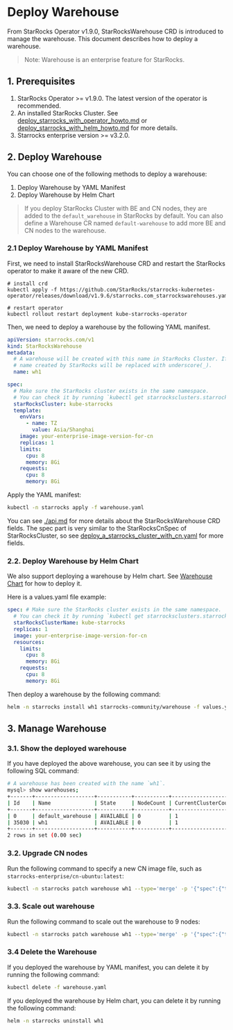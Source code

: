 # Deploy Warehouse

From StarRocks Operator v1.9.0, StarRocksWarehouse CRD is introduced to manage the warehouse. This document describes
how to deploy a warehouse.

> Note: Warehouse is an enterprise feature for StarRocks.

## 1. Prerequisites

1. StarRocks Operator >= v1.9.0. The latest version of the operator is recommended.
2. An installed StarRocks Cluster.
   See [deploy_starrocks_with_operator_howto.md](./deploy_starrocks_with_operator_howto.md)
   or [deploy_starrocks_with_helm_howto.md](./deploy_starrocks_with_helm_howto.md) for more details.
3. Starrocks enterprise version >= v3.2.0.

## 2. Deploy Warehouse

You can choose one of the following methods to deploy a warehouse:

1. Deploy Warehouse by YAML Manifest
2. Deploy Warehouse by Helm Chart

> If you deploy StarRocks Cluster with BE and CN nodes, they are added to the `default_warehouse` in StarRocks by
> default. You can also define a Warehouse CR named `default-warehouse` to add more BE and CN nodes to the warehouse.

### 2.1 Deploy Warehouse by YAML Manifest

First, we need to install StarRocksWarehouse CRD and restart the StarRocks operator to make it aware of the new CRD.

```console
# install crd
kubectl apply -f https://github.com/StarRocks/starrocks-kubernetes-operator/releases/download/v1.9.6/starrocks.com_starrockswarehouses.yaml

# restart operator
kubectl rollout restart deployment kube-starrocks-operator
```

Then, we need to deploy a warehouse by the following YAML manifest.

```yaml
apiVersion: starrocks.com/v1
kind: StarRocksWarehouse
metadata:
  # A warehouse will be created with this name in StarRocks Cluster. If you are using dash(-) in the name, the warehouse
  # name created by StarRocks will be replaced with underscore(_).
  name: wh1

spec:
  # Make sure the StarRocks cluster exists in the same namespace.
  # You can check it by running `kubectl get starrocksclusters.starrocks.com`.
  starRocksCluster: kube-starrocks
  template:
    envVars:
      - name: TZ
        value: Asia/Shanghai
    image: your-enterprise-image-version-for-cn
    replicas: 1
    limits:
      cpu: 8
      memory: 8Gi
    requests:
      cpu: 8
      memory: 8Gi
```

Apply the YAML manifest:

```bash
kubectl -n starrocks apply -f warehouse.yaml
```

You can see [./api.md](api.md) for more details about the StarRocksWarehouse CRD fields. The spec part is very similar
to the StarRocksCnSpec of StarRocksCluster, so
see [deploy_a_starrocks_cluster_with_cn.yaml](../examples/starrocks/deploy_a_starrocks_cluster_with_cn.yaml) for more
fields.

### 2.2. Deploy Warehouse by Helm Chart

We also support deploying a warehouse by Helm chart.
See [Warehouse Chart](../helm-charts/charts/warehouse/README.md) for how to deploy it.

Here is a values.yaml file example:

```yaml
spec: # Make sure the StarRocks cluster exists in the same namespace.
  # You can check it by running `kubectl get starrocksclusters.starrocks.com`.
  starRocksClusterName: kube-starrocks
  replicas: 1
  image: your-enterprise-image-version-for-cn
  resources:
    limits:
      cpu: 8
      memory: 8Gi
    requests:
      cpu: 8
      memory: 8Gi
```

Then deploy a warehouse by the following command:

```bash
helm -n starrocks install wh1 starrocks-community/warehouse -f values.yaml
```

## 3. Manage Warehouse

### 3.1. Show the deployed warehouse

If you have deployed the above warehouse, you can see it by using the following SQL command:

```bash
# A warehouse has been created with the name `wh1`.
mysql> show warehouses;
+-------+-------------------+-----------+-----------+---------------------+-----------------+-----------------+------------+-----------+-----------+---------------------+---------------------+----------------------------------------------+
| Id    | Name              | State     | NodeCount | CurrentClusterCount | MaxClusterCount | StartedClusters | RunningSql | QueuedSql | CreatedOn | ResumedOn           | UpdatedOn           | Comment                                      |
+-------+-------------------+-----------+-----------+---------------------+-----------------+-----------------+------------+-----------+-----------+---------------------+---------------------+----------------------------------------------+
| 0     | default_warehouse | AVAILABLE | 0         | 1                   | 1               | 1               | 0          | 0         | NULL      | 2024-05-11 16:49:37 | 2024-05-11 17:53:30 | An internal warehouse init after FE is ready |
| 35030 | wh1               | AVAILABLE | 0         | 1                   | 1               | 1               | 0          | 0         | NULL      | NULL                | NULL                | NULL                                         |
+-------+-------------------+-----------+-----------+---------------------+-----------------+-----------------+------------+-----------+-----------+---------------------+---------------------+----------------------------------------------+
2 rows in set (0.00 sec)
```

### 3.2. Upgrade CN nodes

Run the following command to specify a new CN image file, such as `starrocks-enterprise/cn-ubuntu:latest`:

```bash
kubectl -n starrocks patch warehouse wh1 --type='merge' -p '{"spec":{"template":{"image":"starrocks-enterprise/cn-ubuntu:latest"}}}'
```

### 3.3. Scale out warehouse

Run the following command to scale out the warehouse to 9 nodes:

```bash
kubectl -n starrocks patch warehouse wh1 --type='merge' -p '{"spec":{"template":{"replicas":9}}}'
```

### 3.4 Delete the Warehouse

If you deployed the warehouse by YAML manifest, you can delete it by running the following command:

```bash
kubectl delete -f warehouse.yaml
```

If you deployed the warehouse by Helm chart, you can delete it by running the following command:

```bash
helm -n starrocks uninstall wh1
```
